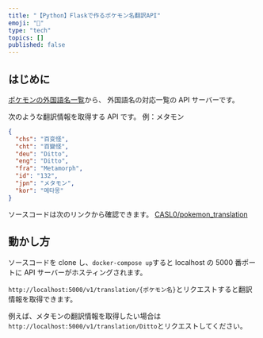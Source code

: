```yaml
---
title: "【Python】Flaskで作るポケモン名翻訳API"
emoji: "🐡"
type: "tech"
topics: []
published: false
---
```


## はじめに

[ポケモンの外国語名一覧](http://wiki.xn--rckteqa2e.com/wiki/%E3%83%9D%E3%82%B1%E3%83%A2%E3%83%B3%E3%81%AE%E5%A4%96%E5%9B%BD%E8%AA%9E%E5%90%8D%E4%B8%80%E8%A6%A7)から、
外国語名の対応一覧の API サーバーです。

次のような翻訳情報を取得する API です。
例：メタモン

```json
{
  "chs": "百变怪",
  "cht": "百變怪",
  "deu": "Ditto",
  "eng": "Ditto",
  "fra": "Metamorph",
  "id": "132",
  "jpn": "メタモン",
  "kor": "메타몽"
}
```

ソースコードは次のリンクから確認できます。
[CASL0/pokemon_translation](https://github.com/CASL0/pokemon_translation/)

## 動かし方

ソースコードを clone し、`docker-compose up`すると localhost の 5000 番ポートに API サーバーがホスティングされます。

`http://localhost:5000/v1/translation/{ポケモン名}`とリクエストすると翻訳情報を取得できます。

例えば、メタモンの翻訳情報を取得したい場合は`http://localhost:5000/v1/translation/Ditto`とリクエストしてください。
